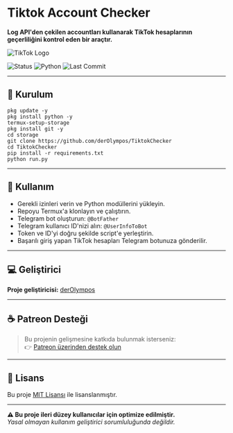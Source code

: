 # Tiktok Account Checker

**Log API'den çekilen accountları kullanarak TikTok hesaplarının geçerliliğini kontrol eden bir araçtır.**

![TikTok Logo](https://cdn-icons-png.flaticon.com/512/3046/3046121.png)

![Status](https://img.shields.io/badge/Status-Stable-success?style=for-the-badge&logo=tiktok)
![Python](https://img.shields.io/badge/Python-3.10-blue?style=for-the-badge&logo=python&logoColor=white)
![Last Commit](https://img.shields.io/github/last-commit/derOlympos/TiktokChecker?style=for-the-badge)

---

## 🔧 Kurulum

```
pkg update -y  
pkg install python -y  
termux-setup-storage  
pkg install git -y
cd storage
git clone https://github.com/derOlympos/TiktokChecker  
cd TiktokChecker  
pip install -r requirements.txt  
python run.py
```

---

## 🧪 Kullanım

- Gerekli izinleri verin ve Python modüllerini yükleyin.  
- Repoyu Termux'a klonlayın ve çalıştırın.  
- Telegram bot oluşturun: `@BotFather`  
- Telegram kullanıcı ID'nizi alın: `@UserInfoToBot`  
- Token ve ID'yi doğru şekilde script'e yerleştirin.  
- Başarılı giriş yapan TikTok hesapları Telegram botunuza gönderilir.

---

## 💻 Geliştirici

**Proje geliştiricisi:** [derOlympos](https://github.com/derOlympos)

---

## ☕ Patreon Desteği

> Bu projenin gelişmesine katkıda bulunmak isterseniz:  
👉 [Patreon üzerinden destek olun](https://www.patreon.com/c/derOlympos)

---

## 📄 Lisans

Bu proje [MIT Lisansı](https://opensource.org/licenses/MIT) ile lisanslanmıştır.

---

**⚠️ Bu proje ileri düzey kullanıcılar için optimize edilmiştir.**  
*Yasal olmayan kullanım geliştirici sorumluluğunda değildir.*
